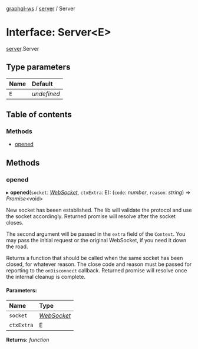 [graphql-ws](../README.md) / [server](../modules/server.md) / Server

# Interface: Server<E\>

[server](../modules/server.md).Server

## Type parameters

Name | Default |
:------ | :------ |
`E` | *undefined* |

## Table of contents

### Methods

- [opened](server.server-1.md#opened)

## Methods

### opened

▸ **opened**(`socket`: [*WebSocket*](server.websocket.md), `ctxExtra`: E): (`code`: *number*, `reason`: *string*) => *Promise*<void\>

New socket has beeen established. The lib will validate
the protocol and use the socket accordingly. Returned promise
will resolve after the socket closes.

The second argument will be passed in the `extra` field
of the `Context`. You may pass the initial request or the
original WebSocket, if you need it down the road.

Returns a function that should be called when the same socket
has been closed, for whatever reason. The close code and reason
must be passed for reporting to the `onDisconnect` callback. Returned
promise will resolve once the internal cleanup is complete.

#### Parameters:

Name | Type |
:------ | :------ |
`socket` | [*WebSocket*](server.websocket.md) |
`ctxExtra` | E |

**Returns:** *function*
